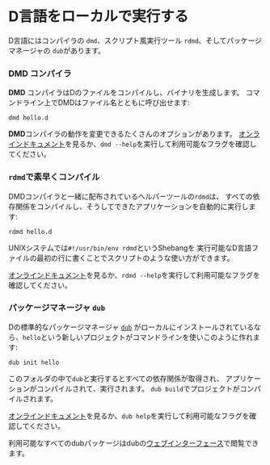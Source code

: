 # D言語をローカルで実行する

D言語にはコンパイラの `dmd`、スクリプト風実行ツール `rdmd`、そしてパッケージマネージャの `dub`があります。

### DMD コンパイラ

**DMD** コンパイラはDのファイルをコンパイルし、バイナリを生成します。
コマンドライン上でDMDはファイル名とともに呼び出せます:

    dmd hello.d

**DMD**コンパイラの動作を変更できるたくさんのオプションがあります。
[オンラインドキュメント](https://dlang.org/dmd.html#switches)を見るか、`dmd --help`を実行して利用可能なフラグを確認してください。

### `rdmd`で素早くコンパイル

DMDコンパイラと一緒に配布されているヘルパーツールの`rdmd`は、
すべての依存関係をコンパイルし、そうしてできたアプリケーションを自動的に実行します:

    rdmd hello.d

UNIXシステムでは`#!/usr/bin/env rdmd`というShebangを
実行可能なD言語ファイルの最初の行に書くことでスクリプトのような使い方ができます。

[オンラインドキュメント](https://dlang.org/rdmd.html)を見るか、`rdmd --help`を実行して利用可能なフラグを確認してください。

### パッケージマネージャ `dub`

Dの標準的なパッケージマネージャ [`dub`](http://code.dlang.org)
がローカルにインストールされているなら、`hello`という新しいプロジェクトがコマンドラインを使いこのように作れます:

    dub init hello

このフォルダの中で`dub`と実行するとすべての依存関係が取得され、
アプリケーションがコンパイルされて、実行されます。
`dub build`でプロジェクトがコンパイルされます。

[オンラインドキュメント](https://code.dlang.org/docs/commandline)を見るか、`dub help`を実行して利用可能なフラグを確認してください。

利用可能なすべてのdubパッケージはdubの[ウェブインターフェース](https://code.dlang.org)で閲覧できます。
